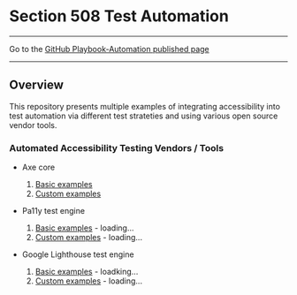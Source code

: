 # Section 508 Test Automation

<hr>

Go to the [GitHub Playbook-Automation published page](https://akingkci.github.io/Playbook-Automation/)

<hr>

## Overview
This repository presents multiple examples of integrating accessibility into test automation via different test strateties and using various open source vendor tools.

### Automated Accessibility Testing Vendors / Tools

  * Axe core
    1. [Basic examples](https://github.com/akingkci/Playbook-Automation/tree/master/examples/axe/basic)
    2. [Custom examples](https://github.com/akingkci/Playbook-Automation/tree/master/examples/axe/advanced)
    
  * Pa11y test engine
    1. [Basic examples](https://github.com/akingkci/Playbook-Automation/tree/master/examples/pa11y/basic) - loading...
    2. [Custom examples](https://github.com/akingkci/Playbook-Automation/tree/master/examples/pa11y/advanced) - loading...
    
  * Google Lighthouse test engine
    1. [Basic examples](https://github.com/akingkci/Playbook-Automation/tree/master/examples/lighthouse/basic) - loadking...
    2. [Custom examples](https://github.com/akingkci/Playbook-Automation/tree/master/examples/lighthouse/advanced) - loading...

     
  
